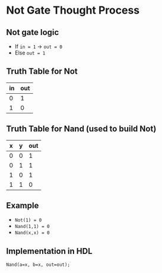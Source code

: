 # Not Gate Thought Process

## Not gate logic
- If `in = 1` → `out = 0`  
- Else `out = 1`

## Truth Table for Not
| in | out |
|----|-----|
| 0  |  1  |
| 1  |  0  |

## Truth Table for Nand (used to build Not)
| x | y | out |
|---|---|-----|
| 0 | 0 |  1  |
| 0 | 1 |  1  |
| 1 | 0 |  1  |
| 1 | 1 |  0  |

## Example
- `Not(1) = 0 ` 
- `Nand(1,1) = 0`  
- `Nand(x,x) = 0 ` 

## Implementation in HDL
```hdl
Nand(a=x, b=x, out=out);
